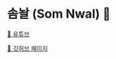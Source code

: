 # 솜놜 (Som Nwal) 👋

[🔗 유튜브](https://www.youtube.com/channel/UCWPfV68OJIT-uzpmO5tJfUQ)

[🔗 깃허브 페이지](https://somnwal.github.io)
